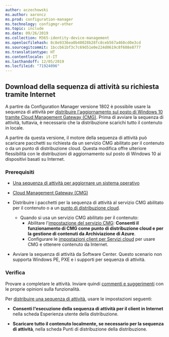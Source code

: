 ```yaml
---
author: aczechowski
ms.author: aaroncz
ms.prod: configuration-manager
ms.technology: configmgr-other
ms.topic: include
ms.date: 09/26/2019
ms.collection: M365-identity-device-management
ms.openlocfilehash: 8c8e9336ea0b40028b28fc8ceb567a460cd0e3cd
ms.sourcegitcommit: 1bccb61bf3c7c69d51e0e224d0619c8f608e8777
ms.translationtype: HT
ms.contentlocale: it-IT
ms.lasthandoff: 12/05/2019
ms.locfileid: "71924096"
---
```

## <a name="bkmk_dodcmg"></a> Download della sequenza di attività su richiesta tramite Internet

<!--3601238-->
A partire da Configuration Manager versione 1802 è possibile usare la sequenza di attività per [distribuire l'aggiornamento sul posto di Windows 10 tramite Cloud Management Gateway (CMG)](/sccm/osd/deploy-use/deploy-a-task-sequence#deploy-windows-10-in-place-upgrade-via-cmg). Prima di avviare la sequenza di attività, tuttavia, è necessario che la distribuzione scarichi tutto il contenuto in locale.

A partire da questa versione, il motore della sequenza di attività può scaricare pacchetti su richiesta da un servizio CMG abilitato per il contenuto o da un punto di distribuzione cloud. Questa modifica offre ulteriore flessibilità con le distribuzioni di aggiornamento sul posto di Windows 10 ai dispositivi basati su Internet.

### <a name="prerequisites"></a>Prerequisiti

- [Una sequenza di attività per aggiornare un sistema operativo](/sccm/osd/deploy-use/create-a-task-sequence-to-upgrade-an-operating-system)

- [Cloud Management Gateway (CMG)](/sccm/core/clients/manage/cmg/setup-cloud-management-gateway)

- Distribuire i pacchetti per la sequenza di attività al servizio CMG abilitato per il contenuto o a un [punto di distribuzione cloud](/sccm/core/plan-design/hierarchy/use-a-cloud-based-distribution-point).

  - Quando si usa un servizio CMG abilitato per il contenuto:
    - Abilitare l'[impostazione del servizio CMG](/sccm/core/clients/manage/cmg/setup-cloud-management-gateway#settings): **Consenti il funzionamento di CMG come punto di distribuzione cloud e per la gestione di contenuti da Archiviazione di Azure**.
    - Configurare le [impostazioni client per Servizi cloud](/sccm/core/clients/deploy/about-client-settings#cloud-services) per usare CMG e ottenere contenuto da Internet.

- Avviare la sequenza di attività da Software Center. Questo scenario non supporta Windows PE, PXE e i supporti per sequenza di attività.

### <a name="try-it-out"></a>Verifica

Provare a completare le attività. Inviare quindi [commenti e suggerimenti](/sccm/core/understand/find-help#product-feedback) con le proprie opinioni sulla funzionalità.

Per [distribuire una sequenza di attività](/sccm/osd/deploy-use/deploy-a-task-sequence), usare le impostazioni seguenti:

- **Consenti l'esecuzione della sequenza di attività per il client in Internet** nella scheda Esperienza utente della distribuzione.

- **Scaricare tutto il contenuto localmente, se necessario per la sequenza di attività**, nella scheda Punti di distribuzione della distribuzione.